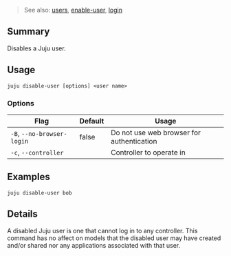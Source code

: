 > See also: [users](#users), [enable-user](#enable-user), [login](#login)

## Summary
Disables a Juju user.

## Usage
```juju disable-user [options] <user name>```

### Options
| Flag | Default | Usage |
| --- | --- | --- |
| `-B`, `--no-browser-login` | false | Do not use web browser for authentication |
| `-c`, `--controller` |  | Controller to operate in |

## Examples

    juju disable-user bob


## Details
A disabled Juju user is one that cannot log in to any controller.
This command has no affect on models that the disabled user may have
created and/or shared nor any applications associated with that user.





